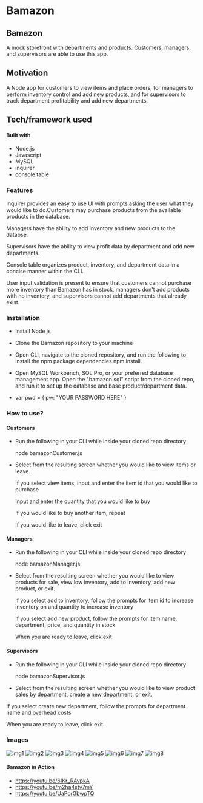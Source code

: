 # Bamazon
## Bamazon
A mock storefront with departments and products. Customers, managers, and supervisors are able to use this app.

## Motivation
A Node app for customers to view items and place orders, for managers to perform inventory control and add new products, and for supervisors to track department profitability and add new departments.

## Tech/framework used

#### Built with

- Node.js
- Javascript
- MySQL
- inquirer
- console.table

### Features

Inquirer provides an easy to use UI with prompts asking the user what they would like to do.Customers may purchase products from the available products in the database.

Managers have the ability to add inventory and new products to the databse.

Supervisors have the ability to view profit data by department and add new departments.

Console table organizes product, inventory, and department data in a concise manner within the CLI.

User input validation is present to ensure that customers cannot purchase more inventory than Bamazon has in stock, managers don't add products with no inventory, and supervisors cannot add departments that already exist.

### Installation
- Install Node js

- Clone the Bamazon repository to your machine

- Open CLI, navigate to the cloned repository, and run the      following to install the npm package dependencies npm install.

- Open MySQL Workbench, SQL Pro, or your preferred database    management app. Open the "bamazon.sql" script from the cloned repo, and run it to set up the database and base product/department data.

- var pwd = {
	pw: "YOUR PASSWORD HERE"
  }
	
### How to use?

#### Customers

- Run the following in your CLI while inside your cloned repo directory

  node bamazonCustomer.js

- Select from the resulting screen whether you would like to view items or leave.

    If you select view items, input and enter the item id that you would like to purchase

    Input and enter the quantity that you would like to buy

    If you would like to buy another item, repeat

    If you would like to leave, click exit

#### Managers

- Run the following in your CLI while inside your cloned repo directory

  node bamazonManager.js
- Select from the resulting screen whether you would like to view products for sale, view low inventory, add to inventory, add new product, or exit.

    If you select add to inventory, follow the prompts for item id to increase inventory on and quantity to increase inventory

    If you select add new product, follow the prompts for item name, department, price, and quantity in stock

    When you are ready to leave, click exit

#### Supervisors

- Run the following in your CLI while inside your cloned repo directory

  node bamazonSupervisor.js

- Select from the resulting screen whether you would like to view product sales by department, create a new department, or exit.

If you select create new department, follow the prompts for department name and overhead costs

When you are ready to leave, click exit.

### Images

![img1](https://user-images.githubusercontent.com/25557837/86536906-33b89100-bea0-11ea-9ee1-b272ee188019.PNG)
![img2](https://user-images.githubusercontent.com/25557837/86536907-34512780-bea0-11ea-9d48-2611b26ebd6e.PNG)
![img3](https://user-images.githubusercontent.com/25557837/86536908-34512780-bea0-11ea-89e3-f90f4496a1dd.PNG)
![img4](https://user-images.githubusercontent.com/25557837/86536909-34e9be00-bea0-11ea-8740-9e611f12fb86.PNG)
![img5](https://user-images.githubusercontent.com/25557837/86536910-34e9be00-bea0-11ea-8950-e314b53930e2.PNG)
![img6](https://user-images.githubusercontent.com/25557837/86536911-34e9be00-bea0-11ea-81e4-69bdc7d43dfc.PNG)
![img7](https://user-images.githubusercontent.com/25557837/86536912-35825480-bea0-11ea-99e0-f0ed9a788452.PNG)
![img8](https://user-images.githubusercontent.com/25557837/86536913-35825480-bea0-11ea-9b83-19d26b5747a3.PNG)

#### Bamazon in Action

- https://youtu.be/6IKr_RAvpkA
- https://youtu.be/m2ha4stv7mY
- https://youtu.be/UaPcrGbwpTQ

